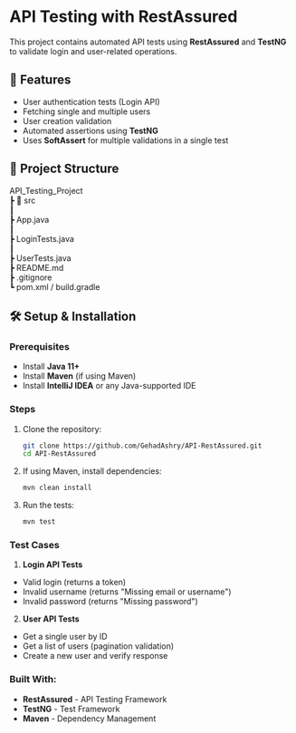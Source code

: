 # API Testing with RestAssured

This project contains automated API tests using **RestAssured** and **TestNG** to validate login and user-related operations.

## 🚀 Features
-  User authentication tests (Login API)
-  Fetching single and multiple users
-  User creation validation
-  Automated assertions using **TestNG**
-  Uses **SoftAssert** for multiple validations in a single test

## 📂 Project Structure
API_Testing_Project \
┣ 📂 src \
┃ \
┣ App.java \
┃ \
┣ LoginTests.java \
┃ \
┣ UserTests.java \
┣  README.md \
┣ .gitignore \
┗ pom.xml / build.gradle

## 🛠️ Setup & Installation

### Prerequisites
- Install **Java 11+**
- Install **Maven** (if using Maven)
- Install **IntelliJ IDEA** or any Java-supported IDE

### Steps
1. Clone the repository:
   ```sh
   git clone https://github.com/GehadAshry/API-RestAssured.git
   cd API-RestAssured
2. If using Maven, install dependencies:
     ```sh
     mvn clean install
3. Run the tests:
     ```sh
     mvn test
     
### Test Cases

1. **Login API Tests**
- Valid login (returns a token)
- Invalid username (returns "Missing email or username")
- Invalid password (returns "Missing password")
  
2. **User API Tests**
- Get a single user by ID
- Get a list of users (pagination validation)
- Create a new user and verify response

### Built With:

- **RestAssured** - API Testing Framework
- **TestNG** - Test Framework
- **Maven** - Dependency Management




